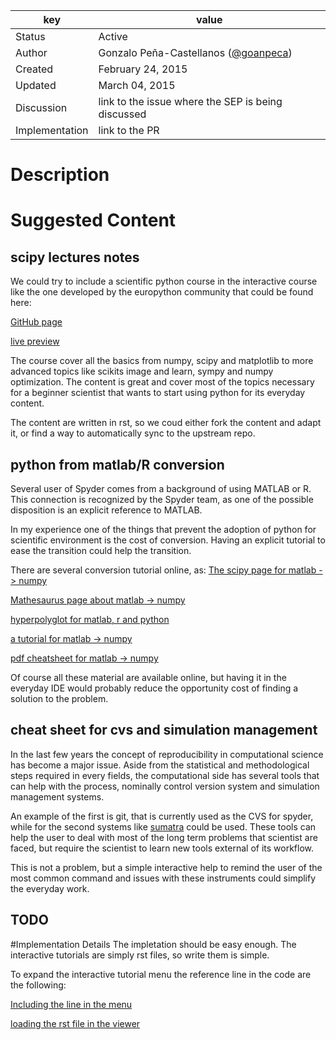 | key            | value                                                 |
|----------------|-------------------------------------------------------|
| Status         | Active                                                |
| Author         | Gonzalo Peña-Castellanos ([@goanpeca](https://github.com/goanpeca))                  |
| Created        | February 24, 2015                                     |
| Updated        | March 04, 2015                                     |
| Discussion     | link to the issue where the SEP is being discussed    |
| Implementation | link to the PR                                        |

# Description

# Suggested Content

## scipy lectures notes
We could try to include a scientific python course in the interactive course like the one developed by the europython community that could be found here:

[GitHub page](https://github.com/scipy-lectures/scipy-lecture-notes)

[live preview](http://scipy-lectures.github.io/)

The course cover all the basics from numpy, scipy and matplotlib to more advanced topics like scikits image and learn, sympy and numpy optimization.
The content is great and cover most of the topics necessary for a beginner scientist that wants to start using python for its everyday content.

The content are written in rst, so we coud either fork the content and adapt it, or find a way to automatically sync to the upstream repo.

## python from matlab/R conversion

Several user of Spyder comes from a background of using MATLAB or R.
This connection is recognized by the Spyder team, as one of the possible disposition is an explicit reference to MATLAB. 

In my experience one of the things that prevent the adoption of python for scientific environment is the cost of conversion. Having an explicit tutorial to ease the transition could help the transition.

There are several conversion tutorial online, as:
[The scipy page for matlab -> numpy](http://wiki.scipy.org/NumPy_for_Matlab_Users)

[Mathesaurus page about matlab -> numpy](http://mathesaurus.sourceforge.net/matlab-numpy.html)

[hyperpolyglot for matlab, r and python](http://hyperpolyglot.org/numerical-analysis)

[a tutorial for matlab -> numpy](http://bastibe.de/2013-01-20-a-python-primer-for-matlab-users.html)

[pdf cheatsheet for matlab -> numpy](http://web.stanford.edu/class/physics91si/2014/handouts/matlab-python-xref.pdf)

Of course all these material are available online, but having it in the everyday IDE would probably reduce the opportunity cost of finding a solution to the problem.

## cheat sheet for cvs and simulation management
In the last few years the concept of reproducibility in computational science has become a major issue.
Aside from the statistical and methodological steps required in every fields, the computational side has several tools that can help with the process, nominally control version system and simulation management systems.

An example of the first is git, that is currently used as the CVS for spyder, while for the second systems like [sumatra](https://pythonhosted.org/Sumatra/) could be used.
These tools can help the user to deal with most of the long term problems that scientist are faced, but require the scientist to learn new tools external of its workflow.

This is not a problem, but a simple interactive help to remind the user of the most common command and issues with these instruments could simplify the everyday work.

## TODO

#Implementation Details
The impletation should be easy enough.
The interactive tutorials are simply rst files, so write them is simple.

To expand the interactive tutorial menu the reference line in the code are the following:

[Including the line in the menu](https://github.com/EnricoGiampieri/spyder/blob/master/spyderlib/spyder.py#L975)

[loading the rst file in the viewer](https://github.com/EnricoGiampieri/spyder/blob/master/spyderlib/plugins/inspector.py#L776)
